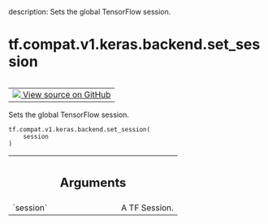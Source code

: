 description: Sets the global TensorFlow session.

<div itemscope itemtype="http://developers.google.com/ReferenceObject">
<meta itemprop="name" content="tf.compat.v1.keras.backend.set_session" />
<meta itemprop="path" content="Stable" />
</div>

# tf.compat.v1.keras.backend.set_session

<!-- Insert buttons and diff -->

<table class="tfo-notebook-buttons tfo-api nocontent" align="left">
<td>
  <a target="_blank" href="https://github.com/tensorflow/tensorflow/blob/r2.2/tensorflow/python/keras/backend.py#L575-L583">
    <img src="https://www.tensorflow.org/images/GitHub-Mark-32px.png" />
    View source on GitHub
  </a>
</td>
</table>



Sets the global TensorFlow session.

<pre class="devsite-click-to-copy prettyprint lang-py tfo-signature-link">
<code>tf.compat.v1.keras.backend.set_session(
    session
)
</code></pre>



<!-- Placeholder for "Used in" -->


<!-- Tabular view -->
 <table class="responsive fixed orange">
<colgroup><col width="214px"><col></colgroup>
<tr><th colspan="2"><h2 class="add-link">Arguments</h2></th></tr>

<tr>
<td>
`session`
</td>
<td>
A TF Session.
</td>
</tr>
</table>

